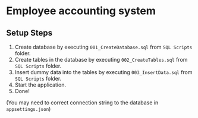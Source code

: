 # Employee accounting system

## **Setup Steps**
1. Create database by executing `001_CreateDatabase.sql` from `SQL Scripts` folder.
2. Create tables in the database by executing `002_CreateTables.sql` from `SQL Scripts` folder.
3. Insert dummy data into the tables by executing `003_InsertData.sql` from `SQL Scripts` folder.
4. Start the application.
5. Done!

(You may need to correct connection string to the database in `appsettings.json`)